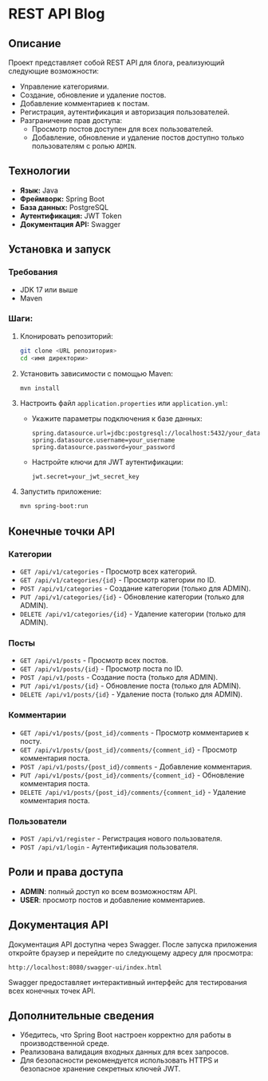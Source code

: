 # REST API Blog

## Описание

Проект представляет собой REST API для блога, реализующий следующие возможности:

- Управление категориями.
- Создание, обновление и удаление постов.
- Добавление комментариев к постам.
- Регистрация, аутентификация и авторизация пользователей.
- Разграничение прав доступа:
    - Просмотр постов доступен для всех пользователей.
    - Добавление, обновление и удаление постов доступно только пользователям с ролью `ADMIN`.

## Технологии

- **Язык:** Java
- **Фреймворк:** Spring Boot
- **База данных:** PostgreSQL
- **Аутентификация:** JWT Token
- **Документация API:** Swagger

## Установка и запуск

### Требования

- JDK 17 или выше
- Maven

### Шаги:

1. Клонировать репозиторий:

   ```bash
   git clone <URL репозитория>
   cd <имя директории>
   ```

2. Установить зависимости с помощью Maven:

   ```bash
   mvn install
   ```

3. Настроить файл `application.properties` или `application.yml`:

    - Укажите параметры подключения к базе данных:
      ```properties
      spring.datasource.url=jdbc:postgresql://localhost:5432/your_database
      spring.datasource.username=your_username
      spring.datasource.password=your_password
      ```
    - Настройте ключи для JWT аутентификации:
      ```properties
      jwt.secret=your_jwt_secret_key
      ```

4. Запустить приложение:

   ```bash
   mvn spring-boot:run
   ```

## Конечные точки API

### Категории

- `GET /api/v1/categories` - Просмотр всех категорий.
- `GET /api/v1/categories/{id}` - Просмотр категории по ID.
- `POST /api/v1/categories` - Создание категории (только для ADMIN).
- `PUT /api/v1/categories/{id}` - Обновление категории (только для ADMIN).
- `DELETE /api/v1/categories/{id}` - Удаление категории (только для ADMIN).

### Посты

- `GET /api/v1/posts` - Просмотр всех постов.
- `GET /api/v1/posts/{id}` - Просмотр поста по ID.
- `POST /api/v1/posts` - Создание поста (только для ADMIN).
- `PUT /api/v1/posts/{id}` - Обновление поста (только для ADMIN).
- `DELETE /api/v1/posts/{id}` - Удаление поста (только для ADMIN).

### Комментарии

- `GET /api/v1/posts/{post_id}/comments` - Просмотр комментариев к посту.
- `GET /api/v1/posts/{post_id}/comments/{comment_id}` - Просмотр комментария поста.
- `POST /api/v1/posts/{post_id}/comments` - Добавление комментария.
- `PUT /api/v1/posts/{post_id}/comments/{comment_id}` - Обновление комментария поста.
- `DELETE /api/v1/posts/{post_id}/comments/{comment_id}` - Удаление комментария поста.

### Пользователи

- `POST /api/v1/register` - Регистрация нового пользователя.
- `POST /api/v1/login` - Аутентификация пользователя.

## Роли и права доступа

- **ADMIN**: полный доступ ко всем возможностям API.
- **USER**: просмотр постов и добавление комментариев.

## Документация API

Документация API доступна через Swagger. После запуска приложения откройте браузер и перейдите по следующему адресу для просмотра:

```
http://localhost:8080/swagger-ui/index.html
```

Swagger предоставляет интерактивный интерфейс для тестирования всех конечных точек API.

## Дополнительные сведения

- Убедитесь, что Spring Boot настроен корректно для работы в производственной среде.
- Реализована валидация входных данных для всех запросов.
- Для безопасности рекомендуется использовать HTTPS и безопасное хранение секретных ключей JWT.